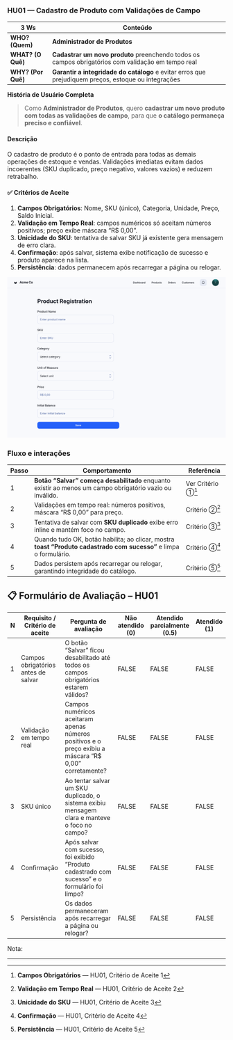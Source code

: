 ### HU01 — Cadastro de Produto com Validações de Campo

| **3 Ws** | **Conteúdo** |
|----------|--------------|
| **WHO? (Quem)** | **Administrador de Produtos** |
| **WHAT? (O Quê)** | **Cadastrar um novo produto** preenchendo todos os campos obrigatórios com validação em tempo real |
| **WHY? (Por Quê)** | **Garantir a integridade do catálogo** e evitar erros que prejudiquem preços, estoque ou integrações |

**História de Usuário Completa**  
> Como **Administrador de Produtos**, quero **cadastrar um novo produto com todas as validações de campo**, para que **o catálogo permaneça preciso e confiável**.

#### Descrição
O cadastro de produto é o ponto de entrada para todas as demais operações de estoque e vendas. Validações imediatas evitam dados incoerentes (SKU duplicado, preço negativo, valores vazios) e reduzem retrabalho.

#### ✅ Critérios de Aceite
1. **Campos Obrigatórios**: Nome, SKU (único), Categoria, Unidade, Preço, Saldo Inicial.  
2. **Validação em Tempo Real**: campos numéricos só aceitam números positivos; preço exibe máscara “R$ 0,00”.  
3. **Unicidade do SKU**: tentativa de salvar SKU já existente gera mensagem de erro clara.  
4. **Confirmação**: após salvar, sistema exibe notificação de sucesso e produto aparece na lista.  
5. **Persistência**: dados permanecem após recarregar a página ou relogar.



![Mockup HU01](./HU1.png)


### Fluxo e interações

| Passo | Comportamento | Referência |
|-------|---------------|------------|
| 1 | **Botão “Salvar” começa desabilitado** enquanto existir ao menos um campo obrigatório vazio ou inválido. | Ver Critério ①[^1] |
| 2 | Validações em tempo real: números positivos, máscara “R$ 0,00” para preço. | Critério ②[^2] |
| 3 | Tentativa de salvar com **SKU duplicado** exibe erro inline e mantém foco no campo. | Critério ③[^3] |
| 4 | Quando tudo OK, botão habilita; ao clicar, mostra **toast “Produto cadastrado com sucesso”** e limpa o formulário. | Critério ④[^4] |
| 5 | Dados persistem após recarregar ou relogar, garantindo integridade do catálogo. | Critério ⑤[^5] |

[^1]: **Campos Obrigatórios** — HU01, Critério de Aceite 1  
[^2]: **Validação em Tempo Real** — HU01, Critério de Aceite 2  
[^3]: **Unicidade do SKU** — HU01, Critério de Aceite 3  
[^4]: **Confirmação** — HU01, Critério de Aceite 4  
[^5]: **Persistência** — HU01, Critério de Aceite 5

## 📋 Formulário de Avaliação – HU01

| N | Requisito / Critério de aceite | Pergunta de avaliação | Não atendido (0) | Atendido parcialmente (0.5) | Atendido (1) |
| --- | --- | --- | --- | --- | --- |
| 1 | Campos obrigatórios antes de salvar | O botão “Salvar” ficou desabilitado até todos os campos obrigatórios estarem válidos? | FALSE | FALSE | FALSE |
| 2 | Validação em tempo real | Campos numéricos aceitaram apenas números positivos e o preço exibiu a máscara “R$ 0,00” corretamente? | FALSE | FALSE | FALSE |
| 3 | SKU único | Ao tentar salvar um SKU duplicado, o sistema exibiu mensagem clara e manteve o foco no campo? | FALSE | FALSE | FALSE |
| 4 | Confirmação | Após salvar com sucesso, foi exibido “Produto cadastrado com sucesso” e o formulário foi limpo? | FALSE | FALSE | FALSE |
| 5 | Persistência | Os dados permaneceram após recarregar a página ou relogar? | FALSE | FALSE | FALSE |

Nota: 



---
